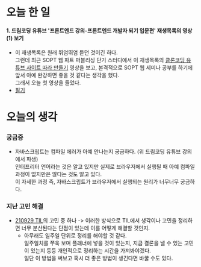 # 오늘 한 일

#### 1. 드림코딩 유튜브 '프론트엔드 강의-프론트엔드 개발자 되기 입문편' 재생목록의 영상 (1) 보기
* 이 재생목록은 원래 뛰엄뛰엄 듣던 것이긴 하다.
<br/> 그런데 최근 SOPT 웹 파트 퍼블리싱 단기 스터디에서 이 재생목록의 [클론코딩 유튜브 사이트 따라 만들기](https://youtu.be/67stn7Pu7s4) 영상을 보고, 본격적으로 SOPT 웹 세미나 공부를 하기에 앞서 아예 완강하면 좋을 것 같다는 생각을 했다.
<br/> 그래서 오늘 첫 영상을 들었다.
* [필기](https://github.com/jynam17/TIL/blob/main/%EA%B0%95%EC%9D%98%20%ED%95%84%EA%B8%B0/%EB%93%9C%EB%A6%BC%EC%BD%94%EB%94%A9%20%EC%9C%A0%ED%8A%9C%EB%B8%8C/%ED%94%84%EB%A1%A0%ED%8A%B8%EC%97%94%EB%93%9C%20%EA%B3%B5%EB%B6%80%20%EC%88%9C%EC%84%9C%2C%20%EB%86%92%EC%9D%80%20%EC%97%B0%EB%B4%89%20%EB%B0%9B%EB%8A%94%20%ED%94%84%EB%A1%A0%ED%8A%B8%EC%97%94%EB%93%9C%20%EA%B0%9C%EB%B0%9C%EC%9E%90%20%EB%90%98%EA%B8%B0.md)

    
# 오늘의 생각

### 궁금증
* 자바스크립트는 컴파일 에러가 아예 안나는지 궁금하다. (위 드림코딩 유튜브 강의에서 파생)
  <br/>인터프리터 언어라는 것은 알고 있지만 실제로 브라우저에서 실행될 때 아예 컴파일 과정이 없지만은 않다는 것도 알고 있다.
  <br/>이 자세한 과정 즉, 자바스크립트가 브라우저에서 실행되는 원리가 너무너무 궁금하다.
  
  
### 지난 고민 해결
* [210929 TIL](https://github.com/jynam17/TIL/blob/main/TIL/210929.md)의 고민 중 하나
  -> 이러한 방식으로 TIL에서 생각이나 고민을 정리하면 너무 분산된다는 단점이 있는데 이를 어떻게 해결할 것인지.
  - 아무래도 일주일 단위로 정리를 해야할 것 같다.
    <br/>일주일치를 쭈욱 보며 플래너에 넣을 것이 있는지, 지금 결론을 낼 수 있는 고민이 있는지 등등 개인적으로 정리하는 시간을 가져봐야겠다.
    <br/>일단 이 방법을 써보고 혹시 더 좋은 방법이 생긴다면 바꿀 수도 있다.
